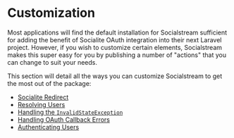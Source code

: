 # Customization

Most applications will find the default installation for Socialstream sufficient for adding the benefit of Socialite OAuth integration into their next Laravel project. However, if you wish to customize certain elements, Socialstream makes this super easy for you by publishing a number of "actions" that you can change to suit your needs.

This section will detail all the ways you can customize Socialstream to get the most out of the package:

* [Socialite Redirect](socialite-redirect.md)
* [Resolving Users](resolving-users.md)
* [Handling the `InvalidStateException`](handling-invalid-state.md)
* [Handling OAuth Callback Errors](handling-oauth-errors.md)
* [Authenticating Users](authenticating-users.md)
